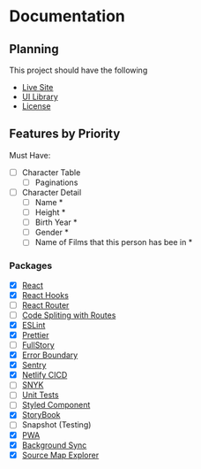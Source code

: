 # Documentation

## Planning

This project should have the following
- [Live Site](https://sympli-rjs.netlify.app)
- [UI Library]()
- [License](../LICENSE)

## Features by Priority

Must Have:

- [ ] Character Table
    - [ ] Paginations
- [ ] Character Detail
    - [ ] Name *
    - [ ] Height *
    - [ ] Birth Year *
    - [ ] Gender *
    - [ ] Name of Films that this person has bee in *

### Packages

- [x] [React](http://reactjs.org/)
- [x] [React Hooks](https://reactjs.org/docs/hooks-intro.html)
- [ ] [React Router](https://reactrouter.com/web/guides/quick-start)
- [ ] [Code Spliting with Routes](https://reactjs.org/docs/code-splitting.html#route-based-code-splitting)
- [x] [ESLint](https://medium.com/@brygrill/create-react-app-with-typescript-eslint-prettier-and-github-actions-f3ce6a571c97)
- [x] [Prettier](https://medium.com/@brygrill/create-react-app-with-typescript-eslint-prettier-and-github-actions-f3ce6a571c97)
- [ ] [FullStory]()
- [x] [Error Boundary](https://reactjs.org/docs/error-boundaries.html)
- [x] [Sentry](https://sentry.io/)
- [x] [Netlify CICD](https://www.netlify.com/)
- [ ] [SNYK]()
- [ ] [Unit Tests](https://create-react-app.dev/docs/running-tests/)
- [ ] [Styled Component](https://www.styled-components.com/)
- [x] [StoryBook](https://storybook.js.org/)
- [ ] Snapshot (Testing)
- [x] [PWA](https://create-react-app.dev/docs/making-a-progressive-web-app/)
- [x] [Background Sync](https://developers.google.com/web/tools/workbox/modules/workbox-background-sync)
- [x] [Source Map Explorer](https://www.npmjs.com/package/source-map-explorer)